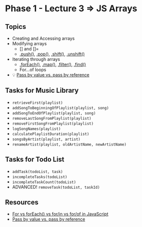 # Phase 1 - Lecture 3 => JS Arrays


## Topics
- Creating and Accessing arrays
- Modifying arrays
  - [] and []=
  - [.push()](https://developer.mozilla.org/en-US/docs/Web/JavaScript/Reference/Global_Objects/Array/push), [.pop()](https://developer.mozilla.org/en-US/docs/Web/JavaScript/Reference/Global_Objects/Array/pop), [.shift()](https://developer.mozilla.org/en-US/docs/Web/JavaScript/Reference/Global_Objects/Array/shift), [.unshift()](https://developer.mozilla.org/en-US/docs/Web/JavaScript/Reference/Global_Objects/Array/unshift)
- Iterating through arrays
  - [.forEach()](https://developer.mozilla.org/en-US/docs/Web/JavaScript/Reference/Global_Objects/Array/forEach), [.map()](https://developer.mozilla.org/en-US/docs/Web/JavaScript/Reference/Global_Objects/Array/map), [.filter()](https://developer.mozilla.org/en-US/docs/Web/JavaScript/Reference/Global_Objects/Array/filter), [.find()](https://developer.mozilla.org/en-US/docs/Web/JavaScript/Reference/Global_Objects/Array/find)
  - For...of loops
- 💡 [Pass by value vs. pass by reference](https://pediaa.com/what-is-the-difference-between-pass-by-value-and-pass-by-reference/) 

## Tasks for Music Library

- `retrieveFirst(playlist)`
- `addSongToBeginningOfPlaylist(playlist, song)`
- `addSongToEndOfPlaylist(playlist, song)`
- `removeLastSongFromPlaylist(playlist)`
- `removeFirstSongFromPlaylist(playlist)`
- `logSongNames(playlist)`
- `calculatePlaylistDuration(playlist)`
- `songsByArtist(playlist, artist)`
- `renameArtist(playlist, oldArtistName, newArtistName)`

## Tasks for Todo List

- `addTask(todoList, task)`
- `incompleteTasks(todoList)`
- `incompleteTaskCount(todoList)`
- ADVANCED! `removeTask(todoList, taskId)`

## Resources

- [For vs forEach() vs for/in vs for/of in JavaScript](https://thecodebarbarian.com/for-vs-for-each-vs-for-in-vs-for-of-in-javascript.html)
- [Pass by value vs. pass by reference](https://pediaa.com/what-is-the-difference-between-pass-by-value-and-pass-by-reference/) 